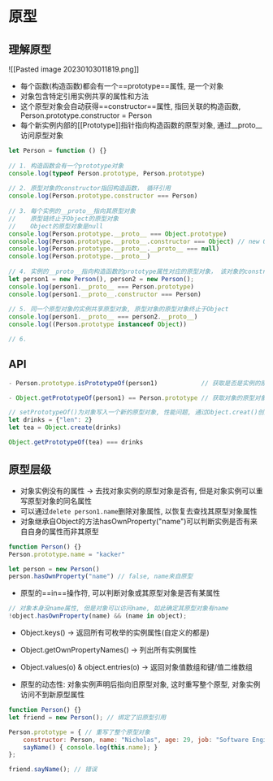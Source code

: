 # 原型

## 理解原型

![[Pasted image 20230103011819.png]]
- 每个函数(构造函数)都会有一个==prototype==属性, 是一个对象
- 对象包含特定引用实例共享的属性和方法
- 这个原型对象会自动获得==constructor==属性, 指回关联的构造函数, Person.prototype.constructor = Person
- 每个新实例内部的\[\[Prototype\]\]指针指向构造函数的原型对象, 通过__proto__访问原型对象

```js
let Person = function () {}  
  
// 1. 构造函数会有一个prototype对象  
console.log(typeof Person.prototype, Person.prototype)  
  
// 2. 原型对象的constructor指回构造函数， 循环引用  
console.log(Person.prototype.constructor === Person)  
  
// 3. 每个实例的__proto__指向其原型对象  
//    原型链终止于Object的原型对象  
//    Object的原型对象是null  
console.log(Person.prototype.__proto__ === Object.prototype)  
console.log(Person.prototype.__proto__.constructor === Object) // new Object(): 也是个构造函数  
console.log(Person.prototype.__proto__.__proto__ === null)  
console.log(Person.prototype.__proto__)  
  
// 4. 实例的__proto__指向构造函数的prototype属性对应的原型对象， 该对象的constructor指回构造函数  
let person1 = new Person(), person2 = new Person();  
console.log(person1.__proto__ === Person.prototype)  
console.log(person1.__proto__.constructor === Person)  
  
// 5. 同一个原型对象的实例共享原型对象, 原型对象的原型对象终止于Object  
console.log(person1.__proto__ === person2.__proto__)  
console.log((Person.prototype instanceof Object))

// 6. 
```

## API

```js
- Person.prototype.isPrototypeOf(person1)            // 获取是否是实例的原型对象

- Object.getPrototypeOf(person1) == Person.prototype // 获取对象的原型对象

// setPrototypeOf()为对象写入一个新的原型对象, 性能问题, 通过Object.creat()创建对象指定原型
let drinks = {"len": 2}
let tea = Object.create(drinks)

Object.getPrototypeOf(tea) === drinks
```

## 原型层级

- 对象实例没有的属性 -> 去找对象实例的原型对象是否有, 但是对象实例可以重写原型对象的同名属性
- 可以通过`delete person1.name`删除对象属性, 以恢复去查找其原型对象属性
- 对象继承自Object的方法hasOwnProperty("name")可以判断实例是否有来自自身的属性而非其原型
```js
function Person() {}
Person.prototype.name = "kacker"

let person = new Person()
person.hasOwnProperty("name") // false, name来自原型
```

- 原型的==in==操作符, 可以判断对象或其原型对象是否有某属性
```js
// 对象本身没name属性, 但是对象可以访问name, 如此确定其原型对象有name
!object.hasOwnProperty(name) && (name in object); 
```

- Object.keys() -> 返回所有可枚举的实例属性(自定义的都是)
- Object.getOwnPropertyNames() -> 列出所有实例属性
- Object.values(o) & object.entries(o) -> 返回对象值数组和键/值二维数组

- 原型的动态性: 对象实例声明后指向旧原型对象, 这时重写整个原型, 对象实例访问不到新原型属性
```js
function Person() {} 
let friend = new Person(); // 绑定了旧原型引用

Person.prototype = { // 重写了整个原型对象
	constructor: Person, name: "Nicholas", age: 29, job: "Software Engineer", 
	sayName() { console.log(this.name); }
}; 

friend.sayName(); // 错误
```